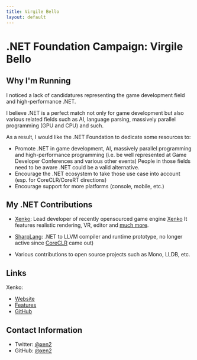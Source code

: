```yaml
---
title: Virgile Bello
layout: default
---
```


# .NET Foundation Campaign: Virgile Bello

## Why I'm Running

I noticed a lack of candidatures representing the game development field and high-performance .NET.

I believe .NET is a perfect match not only for game development but also various related fields such as AI, language parsing, massively parallel programming (GPU and CPU) and such.

As a result, I would like the .NET Foundation to dedicate some resources to:
* Promote .NET in game development, AI, massively parallel programming and high-performance programming (i.e. be well represented at Game Developer Conferences and various other events)
People in those fields need to be aware .NET could be a valid alternative.
* Encourage the .NET ecosystem to take those use case into account (esp. for CoreCLR/CoreRT directions)
* Encourage support for more platforms (console, mobile, etc.)

## My .NET Contributions

* [Xenko](https://xenko.com): Lead developer of recently opensourced game engine [Xenko](https://xenko.com)
It features realistic rendering, VR, editor and [much more](https://xenko.com/features).

* [SharpLang](https://github.com/xen2/SharpLang): .NET to LLVM compiler and runtime prototype, no longer active since [CoreCLR](https://github.com/dotnet/coreclr) came out)

* Various contributions to open source projects such as Mono, LLDB, etc.

## Links
Xenko:
* [Website](https://xenko.com)
* [Features](https://xenko.com/features)
* [GitHub](https://github.com/xenko3d/xenko)

## Contact Information
* Twitter: [@xen2](https://twitter.com/xen2)
* GitHub: [@xen2](https://github.com/xen2)
